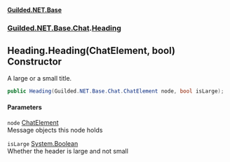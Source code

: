 
#### [Guilded.NET.Base](index 'index')
### [Guilded.NET.Base.Chat](index#Guilded_NET_Base_Chat 'Guilded.NET.Base.Chat').[Heading](Heading 'Guilded.NET.Base.Chat.Heading')
## Heading.Heading(ChatElement, bool) Constructor
A large or a small title.  
```csharp
public Heading(Guilded.NET.Base.Chat.ChatElement node, bool isLarge);
```

#### Parameters
<a name='Guilded_NET_Base_Chat_Heading_Heading(Guilded_NET_Base_Chat_ChatElement_bool)_node'></a>
`node` [ChatElement](ChatElement 'Guilded.NET.Base.Chat.ChatElement')  
Message objects this node holds
  
<a name='Guilded_NET_Base_Chat_Heading_Heading(Guilded_NET_Base_Chat_ChatElement_bool)_isLarge'></a>
`isLarge` [System.Boolean](https://docs.microsoft.com/en-us/dotnet/api/System.Boolean 'System.Boolean')  
Whether the header is large and not small
  
